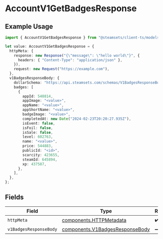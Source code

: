 # AccountV1GetBadgesResponse

## Example Usage

```typescript
import { AccountV1GetBadgesResponse } from "@steamsets/client-ts/models/operations";

let value: AccountV1GetBadgesResponse = {
  httpMeta: {
    response: new Response("{\"message\": \"hello world\"}", {
      headers: { "Content-Type": "application/json" },
    }),
    request: new Request("https://example.com"),
  },
  v1BadgesResponseBody: {
    dollarSchema: "https://api.steamsets.com/schemas/V1BadgesResponseBody.json",
    badges: [
      {
        appId: 548814,
        appImage: "<value>",
        appName: "<value>",
        appShortName: "<value>",
        badgeImage: "<value>",
        completedAt: new Date("2024-02-23T20:20:27.935Z"),
        isEvent: false,
        isFoil: false,
        isSale: false,
        level: 602763,
        name: "<value>",
        price: 544883,
        publicId: "<id>",
        scarcity: 423655,
        steamId: 645894,
        xp: 437587,
      },
    ],
  },
};
```

## Fields

| Field                                                                              | Type                                                                               | Required                                                                           | Description                                                                        |
| ---------------------------------------------------------------------------------- | ---------------------------------------------------------------------------------- | ---------------------------------------------------------------------------------- | ---------------------------------------------------------------------------------- |
| `httpMeta`                                                                         | [components.HTTPMetadata](../../models/components/httpmetadata.md)                 | :heavy_check_mark:                                                                 | N/A                                                                                |
| `v1BadgesResponseBody`                                                             | [components.V1BadgesResponseBody](../../models/components/v1badgesresponsebody.md) | :heavy_minus_sign:                                                                 | OK                                                                                 |